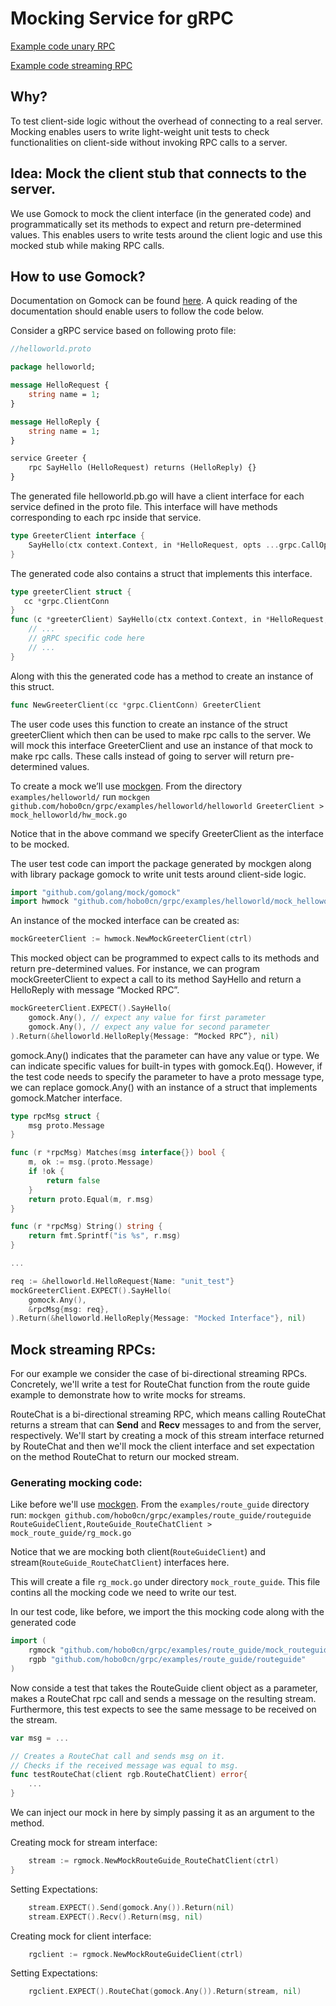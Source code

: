 # Mocking Service for gRPC

[Example code unary RPC](https://github.com/grpc/grpc-go/tree/master/examples/helloworld/mock_helloworld)

[Example code streaming RPC](https://github.com/grpc/grpc-go/tree/master/examples/route_guide/mock_routeguide)

## Why?

To test client-side logic without the overhead of connecting to a real server. Mocking enables users to write light-weight unit tests to check functionalities on client-side without invoking RPC calls to a server.

## Idea: Mock the client stub that connects to the server.

We use Gomock to mock the client interface (in the generated code) and programmatically set its methods to expect and return pre-determined values. This enables users to write tests around the client logic and use this mocked stub while making RPC calls.

## How to use Gomock?

Documentation on Gomock can be found [here](https://github.com/golang/mock).
A quick reading of the documentation should enable users to follow the code below.

Consider a gRPC service based on following proto file:

```proto
//helloworld.proto

package helloworld;

message HelloRequest {
    string name = 1;
}

message HelloReply {
    string name = 1;
}

service Greeter {
    rpc SayHello (HelloRequest) returns (HelloReply) {}
}
```

The generated file helloworld.pb.go will have a client interface for each service defined in the proto file. This interface will have methods corresponding to each rpc inside that service.

```Go
type GreeterClient interface {
    SayHello(ctx context.Context, in *HelloRequest, opts ...grpc.CallOption) (*HelloReply, error)
}
```

The generated code also contains a struct that implements this interface.

```Go
type greeterClient struct {
   cc *grpc.ClientConn
}
func (c *greeterClient) SayHello(ctx context.Context, in *HelloRequest, opts ...grpc.CallOption) (*HelloReply, error){
    // ...
    // gRPC specific code here
    // ...
}
```

Along with this the generated code has a method to create an instance of this struct.
```Go
func NewGreeterClient(cc *grpc.ClientConn) GreeterClient
```

The user code uses this function to create an instance of the struct greeterClient which then can be used to make rpc calls to the server.
We will mock this interface GreeterClient and use an instance of that mock to make rpc calls. These calls instead of going to server will return pre-determined values.

To create a mock we’ll use [mockgen](https://github.com/golang/mock#running-mockgen).
From the directory ``` examples/helloworld/ ``` run ``` mockgen github.com/hobo0cn/grpc/examples/helloworld/helloworld GreeterClient > mock_helloworld/hw_mock.go ```

Notice that in the above command we specify GreeterClient as the interface to be mocked.

The user test code can import the package generated by mockgen along with library package gomock to write unit tests around client-side logic.
```Go
import "github.com/golang/mock/gomock"
import hwmock "github.com/hobo0cn/grpc/examples/helloworld/mock_helloworld"
```

An instance of the mocked interface can be created as:
```Go
mockGreeterClient := hwmock.NewMockGreeterClient(ctrl)
```
This mocked object can be programmed to expect calls to its methods and return pre-determined values. For instance, we can program mockGreeterClient to expect a call to its method SayHello and return a HelloReply with message “Mocked RPC”.

```Go
mockGreeterClient.EXPECT().SayHello(
    gomock.Any(), // expect any value for first parameter
    gomock.Any(), // expect any value for second parameter
).Return(&helloworld.HelloReply{Message: “Mocked RPC”}, nil)
```

gomock.Any() indicates that the parameter can have any value or type. We can indicate specific values for built-in types with gomock.Eq().
However, if the test code needs to specify the parameter to have a proto message type, we can replace gomock.Any() with an instance of a struct that implements gomock.Matcher interface.

```Go
type rpcMsg struct {
    msg proto.Message
}

func (r *rpcMsg) Matches(msg interface{}) bool {
    m, ok := msg.(proto.Message)
    if !ok {
        return false
    }
    return proto.Equal(m, r.msg)
}

func (r *rpcMsg) String() string {
    return fmt.Sprintf("is %s", r.msg)
}

...

req := &helloworld.HelloRequest{Name: "unit_test"}
mockGreeterClient.EXPECT().SayHello(
    gomock.Any(),
    &rpcMsg{msg: req},
).Return(&helloworld.HelloReply{Message: "Mocked Interface"}, nil)
```

## Mock streaming RPCs:

For our example we consider the case of bi-directional streaming RPCs. Concretely, we'll write a test for RouteChat function from the route guide example to demonstrate how to write mocks for streams.

RouteChat is a bi-directional streaming RPC, which means calling RouteChat returns a stream that can __Send__ and __Recv__ messages to  and from the server, respectively. We'll start by creating a mock of this stream interface returned by RouteChat and then we'll mock the client interface and set expectation on the method RouteChat to return our mocked stream.

### Generating mocking code:
Like before we'll use [mockgen](https://github.com/golang/mock#running-mockgen). From the `examples/route_guide` directory run:  `mockgen github.com/hobo0cn/grpc/examples/route_guide/routeguide RouteGuideClient,RouteGuide_RouteChatClient > mock_route_guide/rg_mock.go`

Notice that we are mocking both client(`RouteGuideClient`) and stream(`RouteGuide_RouteChatClient`) interfaces here.

This will create a file `rg_mock.go` under directory `mock_route_guide`. This file contins all the mocking code we need to write our test.

In our test code, like before, we import the this mocking code along with the generated code

```go
import (
    rgmock "github.com/hobo0cn/grpc/examples/route_guide/mock_routeguide"
    rgpb "github.com/hobo0cn/grpc/examples/route_guide/routeguide"
)
```

Now conside a test that takes the RouteGuide client object as a parameter, makes a RouteChat rpc call and sends a message on the resulting stream. Furthermore, this test expects to see the same message to be received on the stream. 

```go
var msg = ...

// Creates a RouteChat call and sends msg on it.
// Checks if the received message was equal to msg.
func testRouteChat(client rgb.RouteChatClient) error{
    ...
}
```

We can inject our mock in here by simply passing it as an argument to the method.

Creating mock for stream interface:

```go
    stream := rgmock.NewMockRouteGuide_RouteChatClient(ctrl)
}
```

Setting Expectations:

```go
    stream.EXPECT().Send(gomock.Any()).Return(nil)
    stream.EXPECT().Recv().Return(msg, nil)
```

Creating mock for client interface:

```go
    rgclient := rgmock.NewMockRouteGuideClient(ctrl)
```

Setting Expectations:

```go
    rgclient.EXPECT().RouteChat(gomock.Any()).Return(stream, nil)
```
